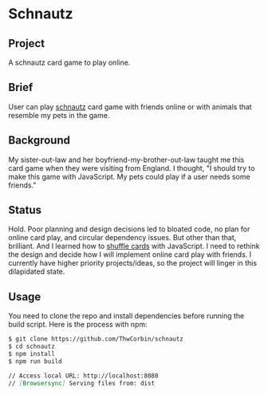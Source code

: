 # Schnautz

## Project

A schnautz card game to play online.

<!-- Website: https://www. -->

## Brief

User can play [schnautz](https://www.pagat.com/commerce/schwim.html "Rules of schnautz card game") card game with friends online or with animals that resemble my pets in the game.

## Background

My sister-out-law and her boyfriend-my-brother-out-law taught me this card game when they were visiting from England. I thought, "I should try to make this game with JavaScript. My pets could play if a user needs some friends."

## Status

Hold. Poor planning and design decisions led to bloated code, no plan for online card play, and circular dependency issues. But other than that, brilliant. And I learned how to [shuffle cards](https://www.thwcorbin.com/posts/shuffle-card-deck "My article on how to shuffle cards with JavaScript") with JavaScript. I need to rethink the design and decide how I will implement online card play with friends. I currently have higher priority projects/ideas, so the project will linger in this dilapidated state.

## Usage

You need to clone the repo and install dependencies before running the build script. Here is the process with npm:

```markdown
$ git clone https://github.com/ThwCorbin/schnautz
$ cd schnautz
$ npm install
$ npm run build

// Access local URL: http://localhost:8080
// [Browsersync] Serving files from: dist
```
